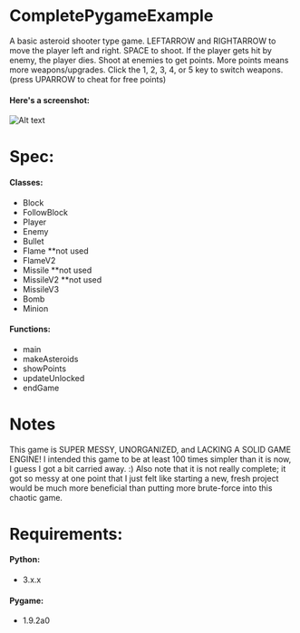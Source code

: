 # CompletePygameExample
A basic asteroid shooter type game. LEFTARROW and RIGHTARROW to move the player left and right. SPACE to shoot. If the player gets hit by enemy, the player dies. Shoot at enemies to get points. More points means more weapons/upgrades. Click the 1, 2, 3, 4, or 5 key to switch weapons. (press UPARROW to cheat for free points)

#### Here's a screenshot:
![Alt text](/Screenshot01.jpg?raw=true "A Screenshot!")

# Spec:

#### Classes:
- Block
- FollowBlock
- Player
- Enemy
- Bullet
- Flame **not used
- FlameV2
- Missile **not used
- MissileV2 **not used
- MissileV3
- Bomb
- Minion

#### Functions:
- main
- makeAsteroids
- showPoints
- updateUnlocked
- endGame

# Notes
This game is SUPER MESSY, UNORGANIZED, and LACKING A SOLID GAME ENGINE!
I intended this game to be at least 100 times simpler than it is now, I guess I got a bit carried away. :)
Also note that it is not really complete; it got so messy at one point that I just felt like starting a new, fresh project would be much more beneficial than putting more brute-force into this chaotic game.

# Requirements:

#### Python:
- 3.x.x

#### Pygame:
- 1.9.2a0
